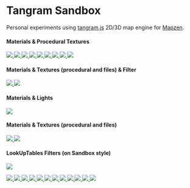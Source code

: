 # Tangram Sandbox

Personal experiments using [tangram.js](https://github.com/tangrams/tangram) 2D/3D map engine for [Mapzen](https://mapzen.com/).

#### Materials & Procedural Textures

[ ![](http://tangrams.github.io/tangram-sandbox/styles/gotham.png) ](http://tangrams.github.io/tangram-sandbox/tangram.html?styles/gotham#16.575/40.70321/-74.00666)
[ ![](http://tangrams.github.io/tangram-sandbox/styles/grain-area.png) ](http://tangrams.github.io/tangram-sandbox/tangram.html?styles/grain-area#16.575/40.70321/-74.00666)
[ ![](http://tangrams.github.io/tangram-sandbox/styles/grain-roads.png) ](http://tangrams.github.io/tangram-sandbox/tangram.html?styles/grain-roads#16.575/40.70321/-74.00666)
[ ![](http://tangrams.github.io/tangram-sandbox/styles/grain.png) ](http://tangrams.github.io/tangram-sandbox/tangram.html?styles/grain#16.575/40.70321/-74.00666)
[ ![](http://tangrams.github.io/tangram-sandbox/styles/blueprint.png) ](http://tangrams.github.io/tangram-sandbox/tangram.html?styles/blueprint#16.575/40.70321/-74.00666)
[ ![](http://tangrams.github.io/tangram-sandbox/styles/matrix.png) ](http://tangrams.github.io/tangram-sandbox/tangram.html?styles/matrix#18.4/40.71310/-74.00599)
[ ![](http://tangrams.github.io/tangram-sandbox/styles/tron.png) ](http://tangrams.github.io/tangram-sandbox/tangram.html?styles/tron#16.975/40.70411/-74.00930)
[ ![](http://tangrams.github.io/tangram-sandbox/styles/lego.png) ](http://tangrams.github.io/tangram-sandbox/tangram.html?styles/lego#19/40.70533/-74.00975)
[ ![](http://tangrams.github.io/tangram-sandbox/styles/patterns.png) ](http://tangrams.github.io/tangram-sandbox/tangram.html?styles/patterns#17.375/40.70361/-74.01181)

#### Materials & Textures (procedural and files) & Filter
[ ![](http://tangrams.github.io/tangram-sandbox/styles/pericoli.png) ](http://tangrams.github.io/tangram-sandbox/tangram.html?styles/pericoli#17.575/40.70495/-74.00486)
[ ![](http://tangrams.github.io/tangram-sandbox/styles/crosshatch.png) ](http://tangrams.github.io/tangram-sandbox/tangram.html?styles/crosshatch#17.575/40.70495/-74.00486)

#### Materials & Lights
[ ![](http://tangrams.github.io/tangram-sandbox/styles/specular-dust.png) ](http://tangrams.github.io/tangram-sandbox/tangram.html?styles/specular-dust#17.175/40.70431/-74.01046)

#### Materials & Textures (procedural and files)
[ ![](http://tangrams.github.io/tangram-sandbox/styles/nursery.png) ](http://tangrams.github.io/tangram-sandbox/tangram.html?styles/nursery#19.825/40.70688/-74.01136)
[ ![](http://tangrams.github.io/tangram-sandbox/styles/sandbox.png) ](http://tangrams.github.io/tangram-sandbox/tangram.html?styles/sandbox#17.675/40.70507/-74.00552)

#### LookUpTables Filters (on Sandbox style)
[ ![](http://tangrams.github.io/tangram-sandbox/styles/sandbox-hsb.png) ](http://tangrams.github.io/tangram-sandbox/tangram.html?styles/sandbox-hsb)

[ ![](http://tangrams.github.io/tangram-sandbox/styles/sandbox-brannan.png) ](http://tangrams.github.io/tangram-sandbox/tangram.html?styles/sandbox-brannan)
[ ![](http://tangrams.github.io/tangram-sandbox/styles/sandbox-earlybird.png) ](http://tangrams.github.io/tangram-sandbox/tangram.html?styles/sandbox-earlybird)
[ ![](http://tangrams.github.io/tangram-sandbox/styles/sandbox-gotham.png) ](http://tangrams.github.io/tangram-sandbox/tangram.html?styles/sandbox-gotham)
[ ![](http://tangrams.github.io/tangram-sandbox/styles/sandbox-hefe.png) ](http://tangrams.github.io/tangram-sandbox/tangram.html?styles/sandbox-hefe)
[ ![](http://tangrams.github.io/tangram-sandbox/styles/sandbox-inkwell.png) ](http://tangrams.github.io/tangram-sandbox/tangram.html?styles/sandbox-inkwell)
[ ![](http://tangrams.github.io/tangram-sandbox/styles/sandbox-lomofi.png) ](http://tangrams.github.io/tangram-sandbox/tangram.html?styles/sandbox-lomofi)
[ ![](http://tangrams.github.io/tangram-sandbox/styles/sandbox-lordkelvin.png) ](http://tangrams.github.io/tangram-sandbox/tangram.html?styles/sandbox-lordkelvin)
[ ![](http://tangrams.github.io/tangram-sandbox/styles/sandbox-nashville.png) ](http://tangrams.github.io/tangram-sandbox/tangram.html?styles/sandbox-nashville)
[ ![](http://tangrams.github.io/tangram-sandbox/styles/sandbox-Sutro.png) ](http://tangrams.github.io/tangram-sandbox/tangram.html?styles/sandbox-Sutro)
[ ![](http://tangrams.github.io/tangram-sandbox/styles/sandbox-Toaster.png) ](http://tangrams.github.io/tangram-sandbox/tangram.html?styles/sandbox-Toaster)
[ ![](http://tangrams.github.io/tangram-sandbox/styles/sandbox-Walden.png) ](http://tangrams.github.io/tangram-sandbox/tangram.html?styles/sandbox-Walden)
[ ![](http://tangrams.github.io/tangram-sandbox/styles/sandbox-xPro.png) ](http://tangrams.github.io/tangram-sandbox/tangram.html?styles/sandbox-xPro)
